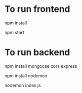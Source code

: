 # To run frontend
<p>npm install</p>  
<p>npm start</p>

# To run backend
<p>npm install mongoose cors express </p>
<p>npm install nodemon</p> 
<p>nodemon index.js </p>
